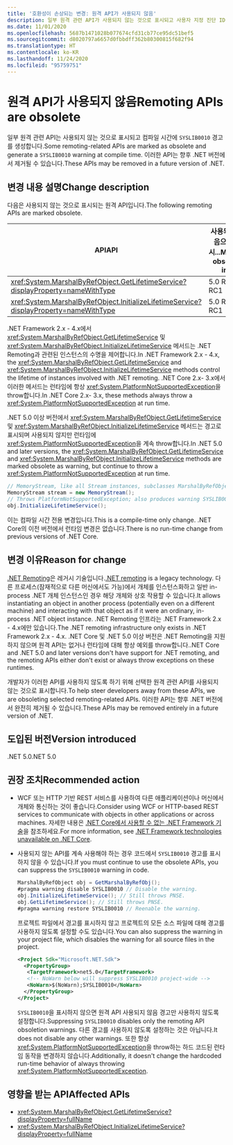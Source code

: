 ```yaml
---
title: '호환성이 손상되는 변경: 원격 API가 사용되지 않음'
description: 일부 원격 관련 API가 사용되지 않는 것으로 표시되고 사용자 지정 진단 ID를 사용하여 경고를 생성하는 핵심 .NET 라이브러리의 .NET 5.0 호환성이 손상되는 변경에 대해 알아봅니다.
ms.date: 11/01/2020
ms.openlocfilehash: 5687b1471028b077674cfd31cb77ce95dc51bef5
ms.sourcegitcommit: d8020797a6657d0fbbdff362b80300815f682f94
ms.translationtype: HT
ms.contentlocale: ko-KR
ms.lasthandoff: 11/24/2020
ms.locfileid: "95759751"
---
```

# <a name="remoting-apis-are-obsolete"></a><span data-ttu-id="4f1b8-103">원격 API가 사용되지 않음</span><span class="sxs-lookup"><span data-stu-id="4f1b8-103">Remoting APIs are obsolete</span></span>

<span data-ttu-id="4f1b8-104">일부 원격 관련 API는 사용되지 않는 것으로 표시되고 컴파일 시간에 `SYSLIB0010` 경고를 생성합니다.</span><span class="sxs-lookup"><span data-stu-id="4f1b8-104">Some remoting-related APIs are marked as obsolete and generate a `SYSLIB0010` warning at compile time.</span></span> <span data-ttu-id="4f1b8-105">이러한 API는 향후 .NET 버전에서 제거될 수 있습니다.</span><span class="sxs-lookup"><span data-stu-id="4f1b8-105">These APIs may be removed in a future version of .NET.</span></span>

## <a name="change-description"></a><span data-ttu-id="4f1b8-106">변경 내용 설명</span><span class="sxs-lookup"><span data-stu-id="4f1b8-106">Change description</span></span>

<span data-ttu-id="4f1b8-107">다음은 사용되지 않는 것으로 표시되는 원격 API입니다.</span><span class="sxs-lookup"><span data-stu-id="4f1b8-107">The following remoting APIs are marked obsolete.</span></span>

| <span data-ttu-id="4f1b8-108">API</span><span class="sxs-lookup"><span data-stu-id="4f1b8-108">API</span></span> | <span data-ttu-id="4f1b8-109">사용되지 않음으로 표시...</span><span class="sxs-lookup"><span data-stu-id="4f1b8-109">Marked obsolete in...</span></span> |
| - | - |
| <xref:System.MarshalByRefObject.GetLifetimeService?displayProperty=nameWithType> | <span data-ttu-id="4f1b8-110">5.0 RC1</span><span class="sxs-lookup"><span data-stu-id="4f1b8-110">5.0 RC1</span></span> |
| <xref:System.MarshalByRefObject.InitializeLifetimeService?displayProperty=nameWithType> | <span data-ttu-id="4f1b8-111">5.0 RC1</span><span class="sxs-lookup"><span data-stu-id="4f1b8-111">5.0 RC1</span></span> |

<span data-ttu-id="4f1b8-112">.NET Framework 2.x - 4.x에서 <xref:System.MarshalByRefObject.GetLifetimeService> 및 <xref:System.MarshalByRefObject.InitializeLifetimeService> 메서드는 .NET Remoting과 관련된 인스턴스의 수명을 제어합니다.</span><span class="sxs-lookup"><span data-stu-id="4f1b8-112">In .NET Framework 2.x - 4.x, the <xref:System.MarshalByRefObject.GetLifetimeService> and <xref:System.MarshalByRefObject.InitializeLifetimeService> methods control the lifetime of instances involved with .NET remoting.</span></span> <span data-ttu-id="4f1b8-113">.NET Core 2.x- 3.x에서 이러한 메서드는 런타임에 항상 <xref:System.PlatformNotSupportedException>을 throw합니다.</span><span class="sxs-lookup"><span data-stu-id="4f1b8-113">In .NET Core 2.x- 3.x, these methods always throw a <xref:System.PlatformNotSupportedException> at run time.</span></span>

<span data-ttu-id="4f1b8-114">.NET 5.0 이상 버전에서 <xref:System.MarshalByRefObject.GetLifetimeService> 및 <xref:System.MarshalByRefObject.InitializeLifetimeService> 메서드는 경고로 표시되며 사용되지 않지만 런타임에 <xref:System.PlatformNotSupportedException>을 계속 throw합니다.</span><span class="sxs-lookup"><span data-stu-id="4f1b8-114">In .NET 5.0 and later versions, the <xref:System.MarshalByRefObject.GetLifetimeService> and <xref:System.MarshalByRefObject.InitializeLifetimeService> methods are marked obsolete as warning, but continue to throw a <xref:System.PlatformNotSupportedException> at run time.</span></span>

```csharp
// MemoryStream, like all Stream instances, subclasses MarshalByRefObject.
MemoryStream stream = new MemoryStream();
// Throws PlatformNotSupportedException; also produces warning SYSLIB0010.
obj.InitializeLifetimeService();
```

<span data-ttu-id="4f1b8-115">이는 컴파일 시간 전용 변경입니다.</span><span class="sxs-lookup"><span data-stu-id="4f1b8-115">This is a compile-time only change.</span></span> <span data-ttu-id="4f1b8-116">.NET Core의 이전 버전에서 런타임 변경은 없습니다.</span><span class="sxs-lookup"><span data-stu-id="4f1b8-116">There is no run-time change from previous versions of .NET Core.</span></span>

## <a name="reason-for-change"></a><span data-ttu-id="4f1b8-117">변경 이유</span><span class="sxs-lookup"><span data-stu-id="4f1b8-117">Reason for change</span></span>

<span data-ttu-id="4f1b8-118">[.NET Remoting](/previous-versions/dotnet/netframework-1.1/kwdt6w2k(v=vs.71))은 레거시 기술입니다.</span><span class="sxs-lookup"><span data-stu-id="4f1b8-118">[.NET remoting](/previous-versions/dotnet/netframework-1.1/kwdt6w2k(v=vs.71)) is a legacy technology.</span></span> <span data-ttu-id="4f1b8-119">다른 프로세스(잠재적으로 다른 머신에서도 가능)에서 개체를 인스턴스화하고 일반 in-process .NET 개체 인스턴스인 경우 해당 개체와 상호 작용할 수 있습니다.</span><span class="sxs-lookup"><span data-stu-id="4f1b8-119">It allows instantiating an object in another process (potentially even on a different machine) and interacting with that object as if it were an ordinary, in-process .NET object instance.</span></span> <span data-ttu-id="4f1b8-120">.NET Remoting 인프라는 .NET Framework 2.x - 4.x에만 있습니다.</span><span class="sxs-lookup"><span data-stu-id="4f1b8-120">The .NET remoting infrastructure only exists in .NET Framework 2.x - 4.x.</span></span> <span data-ttu-id="4f1b8-121">.NET Core 및 .NET 5.0 이상 버전은 .NET Remoting을 지원하지 않으며 원격 API는 없거나 런타임에 대해 항상 예외를 throw합니다.</span><span class="sxs-lookup"><span data-stu-id="4f1b8-121">.NET Core and .NET 5.0 and later versions don't have support for .NET remoting, and the remoting APIs either don't exist or always throw exceptions on these runtimes.</span></span>

<span data-ttu-id="4f1b8-122">개발자가 이러한 API를 사용하지 않도록 하기 위해 선택한 원격 관련 API를 사용되지 않는 것으로 표시합니다.</span><span class="sxs-lookup"><span data-stu-id="4f1b8-122">To help steer developers away from these APIs, we are obsoleting selected remoting-related APIs.</span></span> <span data-ttu-id="4f1b8-123">이러한 API는 향후 .NET 버전에서 완전히 제거될 수 있습니다.</span><span class="sxs-lookup"><span data-stu-id="4f1b8-123">These APIs may be removed entirely in a future version of .NET.</span></span>

## <a name="version-introduced"></a><span data-ttu-id="4f1b8-124">도입된 버전</span><span class="sxs-lookup"><span data-stu-id="4f1b8-124">Version introduced</span></span>

<span data-ttu-id="4f1b8-125">.NET 5.0</span><span class="sxs-lookup"><span data-stu-id="4f1b8-125">.NET 5.0</span></span>

## <a name="recommended-action"></a><span data-ttu-id="4f1b8-126">권장 조치</span><span class="sxs-lookup"><span data-stu-id="4f1b8-126">Recommended action</span></span>

- <span data-ttu-id="4f1b8-127">WCF 또는 HTTP 기반 REST 서비스를 사용하여 다른 애플리케이션이나 머신에서 개체와 통신하는 것이 좋습니다.</span><span class="sxs-lookup"><span data-stu-id="4f1b8-127">Consider using WCF or HTTP-based REST services to communicate with objects in other applications or across machines.</span></span> <span data-ttu-id="4f1b8-128">자세한 내용은 [.NET Core에서 사용할 수 없는 .NET Framework 기술](../../../porting/net-framework-tech-unavailable.md)을 참조하세요.</span><span class="sxs-lookup"><span data-stu-id="4f1b8-128">For more information, see [.NET Framework technologies unavailable on .NET Core](../../../porting/net-framework-tech-unavailable.md).</span></span>

- <span data-ttu-id="4f1b8-129">사용되지 않는 API를 계속 사용해야 하는 경우 코드에서 `SYSLIB0010` 경고를 표시하지 않을 수 있습니다.</span><span class="sxs-lookup"><span data-stu-id="4f1b8-129">If you must continue to use the obsolete APIs, you can suppress the `SYSLIB0010` warning in code.</span></span>

  ```csharp
  MarshalByRefObject obj = GetMarshalByRefObj();
  #pragma warning disable SYSLIB0010 // Disable the warning.
  obj.InitializeLifetimeService(); // Still throws PNSE.
  obj.GetLifetimeService(); // Still throws PNSE.
  #pragma warning restore SYSLIB0010 // Reenable the warning.
  ```

  <span data-ttu-id="4f1b8-130">프로젝트 파일에서 경고를 표시하지 않고 프로젝트의 모든 소스 파일에 대해 경고를 사용하지 않도록 설정할 수도 있습니다.</span><span class="sxs-lookup"><span data-stu-id="4f1b8-130">You can also suppress the warning in your project file, which disables the warning for all source files in the project.</span></span>

  ```xml
  <Project Sdk="Microsoft.NET.Sdk">
    <PropertyGroup>
     <TargetFramework>net5.0</TargetFramework>
     <!-- NoWarn below will suppress SYSLIB0010 project-wide -->
     <NoWarn>$(NoWarn);SYSLIB0010</NoWarn>
    </PropertyGroup>
  </Project>
  ```

  <span data-ttu-id="4f1b8-131">`SYSLIB0010`을 표시하지 않으면 원격 API 사용되지 않음 경고만 사용하지 않도록 설정합니다.</span><span class="sxs-lookup"><span data-stu-id="4f1b8-131">Suppressing `SYSLIB0010` disables only the remoting API obsoletion warnings.</span></span> <span data-ttu-id="4f1b8-132">다른 경고를 사용하지 않도록 설정하는 것은 아닙니다.</span><span class="sxs-lookup"><span data-stu-id="4f1b8-132">It does not disable any other warnings.</span></span> <span data-ttu-id="4f1b8-133">또한 항상 <xref:System.PlatformNotSupportedException>을 throw하는 하드 코드된 런타임 동작을 변경하지 않습니다.</span><span class="sxs-lookup"><span data-stu-id="4f1b8-133">Additionally, it doesn't change the hardcoded run-time behavior of always throwing <xref:System.PlatformNotSupportedException>.</span></span>

## <a name="affected-apis"></a><span data-ttu-id="4f1b8-134">영향을 받는 API</span><span class="sxs-lookup"><span data-stu-id="4f1b8-134">Affected APIs</span></span>

- <xref:System.MarshalByRefObject.GetLifetimeService?displayProperty=fullName>
- <xref:System.MarshalByRefObject.InitializeLifetimeService?displayProperty=fullName>

<!--

#### Category

Core .NET libraries

### Affected APIs

- `M:System.MarshalByRefObject.GetLifetimeService`
- `M:System.MarshalByRefObject.InitializeLifetimeService`

-->
